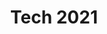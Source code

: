 ---
title: Tech 2021
menu:
  sidebar:
    name: 2021
    identifier: 2021
    parent: tech
    weight: 10
---